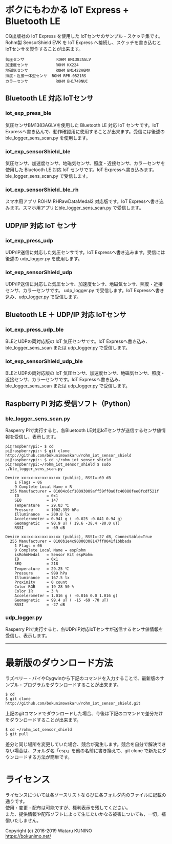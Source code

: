 # ボクにもわかる IoT Express + Bluetooth LE

CQ出版社の IoT Express を使用した IoTセンサのサンプル・スケッチ集です。  
Rohm製 SensorShield EVK を IoT Express へ接続し、スケッチを書き込むとIoTセンサを製作することが出来ます。

    気圧センサ              ROHM BM1383AGLV
    加速度センサ            ROHM KX224
    地磁気センサ            ROHM BM1422AGMV
    照度・近接一体型センサ  ROHM RPR-0521RS
    カラーセンサ            ROHM BH1749NUC

## Bluetooth LE 対応 IoTセンサ

### iot_exp_press_ble

気圧センサBM1383AGLVを使用した Bluetooth LE 対応 IoT センサです。IoT Expressへ書き込んで、動作確認用に使用することが出来ます。受信には後述の ble_logger_sens_scan.py を使用します。

### iot_exp_sensorShield_ble

気圧センサ、加速度センサ、地磁気センサ、照度・近接センサ、カラーセンサを使用した Bluetooth LE 対応 IoT センサです。IoT Expressへ書き込みます。ble_logger_sens_scan.py で受信します。

### iot_exp_sensorShield_ble_rh

スマホ用アプリ ROHM RHRawDataMedal2 対応版です。IoT Expressへ書き込みます。スマホ用アプリとble_logger_sens_scan.py で受信します。

## UDP/IP 対応 IoT センサ

### iot_exp_press_udp

UDP/IP送信に対応した気圧センサです。IoT Expressへ書き込みます。受信には後述の udp_logger.py を使用します。

### iot_exp_sensorShield_udp

UDP/IP送信に対応した気圧センサ、加速度センサ、地磁気センサ、照度・近接センサ、カラーセンサです。 udp_logger.py で受信します。IoT Expressへ書き込み、udp_logger.py で受信します。

## Bluetooth LE ＋ UDP/IP 対応 IoTセンサ

### iot_exp_press_udp_ble

BLEとUDPの両対応版の IoT 気圧センサです。IoT Expressへ書き込み、ble_logger_sens_scan または udp_logger.py で受信します。

### iot_exp_sensorShield_udp_ble

BLEとUDPの両対応版の IoT 気圧センサ、加速度センサ、地磁気センサ、照度・近接センサ、カラーセンサです。IoT Expressへ書き込み、ble_logger_sens_scan または udp_logger.py で受信します。

## Raspberry Pi 対応 受信ソフト（Python）

### ble_logger_sens_scan.py

Rasperry Piで実行すると、各Bluetooth LE対応IoTセンサが送信するセンサ値情報を受信し、表示します。

	pi@raspberrypi:~ $ cd  
	pi@raspberrypi:~ $ git clone http://github.com/bokunimowakaru/rohm_iot_sensor_shield  
	pi@raspberrypi:~ $ cd ~/rohm_iot_sensor_shield  
	pi@raspberrypi:~/rohm_iot_sensor_shield $ sudo ./ble_logger_sens_scan.py  
	  
	Device xx:xx:xx:xx:xx:xx (public), RSSI=-69 dB  
	    1 Flags = 06  
	    9 Complete Local Name = R  
	  255 Manufacturer = 01004c6cf10093009aff59ff0a0fc40080fee0fcdf521f  
	    ID            = 0x1  
	    SEQ           = 147  
	    Temperature   = 29.03 ℃  
	    Pressure      = 1002.359 hPa  
	    Illuminance   = 200.8 lx  
	    Accelerometer = 0.941 g ( -0.025 -0.041 0.94 g)  
	    Geomagnetic   = 90.9 uT ( 19.6 -38.4 -80.0 uT)  
	    RSSI          = -69 dB  
	  
	Device xx:xx:xx:xx:xx:xx (public), RSSI=-27 dB, Connectable=True  
	  255 Manufacturer = 0100b1e4c90000308147ff0041f1bbbada  
	    1 Flags = 06  
	    9 Complete Local Name = espRohm  
	    isRohmMedal   = Sensor Kit espRohm  
	    ID            = 0x1  
	    SEQ           = 218  
	    Temperature   = 29.25 ℃  
	    Pressure      = 999 hPa  
	    Illuminance   = 167.5 lx  
	    Proximity     = 0 count  
	    Color RGB     = 19 28 50 %  
	    Color IR      = 3 %  
	    Accelerometer = 1.016 g ( -0.016 0.0 1.016 g)  
	    Geomagnetic   = 99.4 uT ( -15 -69 -70 uT)  
	    RSSI          = -27 dB  


### udp_logger.py

Rasperry Piで実行すると、各UDP/IP対応IoTセンサが送信するセンサ値情報を受信し、表示します。

----------------------------------------------------------------------

# 最新版のダウンロード方法

ラズベリー・パイやCygwinから下記のコマンドを入力することで、最新版のサンプル・プログラムをダウンロードすることが出来ます。

	$ cd
	$ git clone http://github.com/bokunimowakaru/rohm_iot_sensor_shield.git

上記のgitコマンドでダウンロードした場合、今後は下記のコマンドで差分だけをダウンロードすることが出来ます。

	$ cd ~/rohm_iot_sensor_shield
	$ git pull

差分と同じ場所を変更していた場合、競合が発生します。競合を自分で解決できない場合は、フォルダ名「esp」を他の名前に書き換えて、git clone で新たにダウンロードする方法が簡単です。

# ライセンス

ライセンスについては各ソースリストならびに各フォルダ内のファイルに記載の通りです。  
使用・変更・配布は可能ですが、権利表示を残してください。  
また、提供情報や配布ソフトによって生じたいかなる被害についても，一切，補償いたしません。  

Copyright (c) 2016-2019 Wataru KUNINO  
<https://bokunimo.net/>
